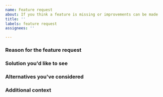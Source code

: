 ```yaml
---
name: Feature request
about: If you think a feature is missing or improvements can be made
title: ''
labels: feature request
assignees: ''

---
```


### Reason for the feature request
<!--
Provide a clear and concise description of what the problem you'd like solved. E.g:
- "I'd like to see Caddy do [...] as a solution for [...]"
- "I think the behaviour when [...] can be improved"
-->



### Solution you'd like to see
<!-- A clear and concise description of what you want to happen. -->



### Alternatives you've considered
<!-- A clear and concise description of any alternative solutions or features you've considered. -->



### Additional context
<!-- Add any other context, discussion threads, documentation, or other context about the feature request here. -->
